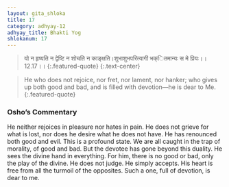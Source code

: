```yaml
---
layout: gita_shloka
title: 17
category: adhyay-12
adhyay_title: Bhakti Yog
shlokanum: 17
---
```


> यो न हृष्यति न द्वेष्टि न शोचति न काङ्क्षति।शुभाशुभपरित्यागी भक्ितमान्यः स मे प्रियः।।12.17।।
{:.featured-quote} 
{:.text-center}

> He who does not rejoice, nor fret, nor lament, nor hanker; who gives up both good and bad, and is filled with devotion—he is dear to Me.
{:.featured-quote}

### Osho’s Commentary
He neither rejoices in pleasure nor hates in pain. He does not grieve for what is lost, nor does he desire what he does not have.
He has renounced both good and evil. This is a profound state. We are all caught in the trap of morality, of good and bad. But the devotee has gone beyond this duality. He sees the divine hand in everything. For him, there is no good or bad, only the play of the divine.
He does not judge. He simply accepts. His heart is free from all the turmoil of the opposites. Such a one, full of devotion, is dear to me.
